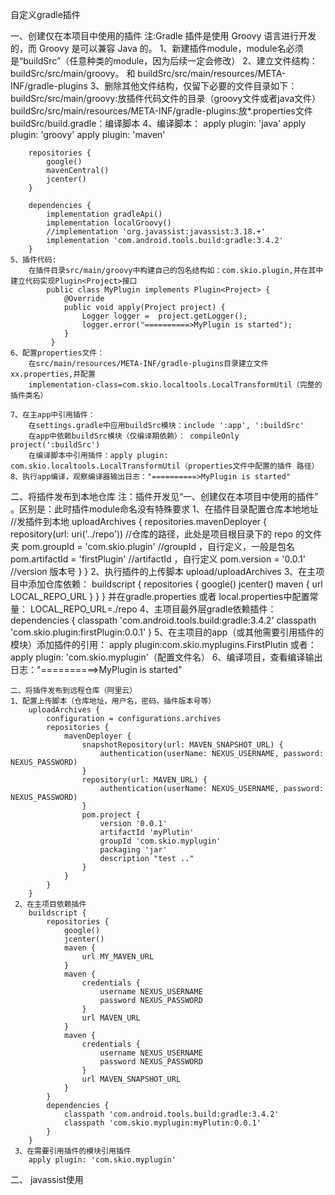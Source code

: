自定义gradle插件

 一、创建仅在本项目中使用的插件
    注:Gradle 插件是使用 Groovy 语言进行开发的，而 Groovy 是可以兼容 Java 的。
    1、新建插件module，module名必须是“buildSrc”（任意种类的module，因为后续一定会修改）
    2、建立文件结构：buildSrc/src/main/groovy。 和 buildSrc/src/main/resources/META-INF/gradle-plugins
    3、删除其他文件结构，仅留下必要的文件目录如下：
        buildSrc/src/main/groovy:放插件代码文件的目录（groovy文件或者java文件）
        buildSrc/src/main/resources/META-INF/gradle-plugins:放*.properties文件
        buildSrc/build.gradle：编译脚本
    4、编译脚本：
        apply plugin: 'java'
        apply plugin: 'groovy'
        apply plugin: 'maven'

        repositories {
            google()
            mavenCentral()
            jcenter()
        }

        dependencies {
            implementation gradleApi()
            implementation localGroovy()
            //implementation 'org.javassist:javassist:3.18.+'
            implementation 'com.android.tools.build:gradle:3.4.2'
        }
    5、插件代码:
        在插件目录src/main/groovy中构建自己的包名结构如：com.skio.plugin,并在其中建立代码实现Plugin<Project>接口
            public class MyPlugin implements Plugin<Project> {
                @Override
                public void apply(Project project) {
                    Logger logger =  project.getLogger();
                    logger.error("==========>MyPlugin is started");
                }
             }
    6、配置properties文件：
        在src/main/resources/META-INF/gradle-plugins目录建立文件xx.properties,并配置
        implementation-class=com.skio.localtools.LocalTransformUtil（完整的插件类名）

    7、在主app中引用插件：
        在settings.gradle中应用buildSrc模块：include ':app', ':buildSrc'
        在app中依赖buildSrc模块（仅编译期依赖）： compileOnly project(':buildSrc')
        在编译脚本中引用插件：apply plugin: com.skio.localtools.LocalTransformUtil（properties文件中配置的插件 路径）
    8、执行app编译，观察编译器输出日志："==========>MyPlugin is started"

 二、将插件发布到本地仓库
    注：插件开发见“一、创建仅在本项目中使用的插件” 。区别是：此时插件module命名没有特殊要求
    1、在插件目录配置仓库本地地址
        //发插件到本地
        uploadArchives {
            repositories.mavenDeployer {
                repository(url: uri('../repo')) //仓库的路径，此处是项目根目录下的 repo 的文件夹
                pom.groupId = 'com.skio.plugin'  //groupId ，自行定义，一般是包名
                pom.artifactId = 'firstPlugin' //artifactId ，自行定义
                pom.version = '0.0.1' //version 版本号
            }
        }
    2、执行插件的上传脚本 upload/uploadArchives
    3、在主项目中添加仓库依赖：
        buildscript {
            repositories {
                google()
                jcenter()
                maven { url LOCAL_REPO_URL }
            }
        }
        并在gradle.properties 或者 local.properties中配置常量：  LOCAL_REPO_URL=./repo
    4、主项目最外层gradle依赖插件：
        dependencies {
                classpath 'com.android.tools.build:gradle:3.4.2'
                classpath 'com.skio.plugin:firstPlugin:0.0.1'
        }
    5、在主项目的app（或其他需要引用插件的模块）添加插件的引用：
        apply plugin:com.skio.myplugins.FirstPlutin
        或者：apply plugin: 'com.skio.myplugin'（配置文件名）
    6、编译项目，查看编译输出日志："==========>MyPlugin is started"

    二、将插件发布到远程仓库（阿里云）
    1、配置上传脚本（仓库地址，用户名，密码，插件版本号等）
        uploadArchives {
            configuration = configurations.archives
            repositories {
                mavenDeployer {
                    snapshotRepository(url: MAVEN_SNAPSHOT_URL) {
                        authentication(userName: NEXUS_USERNAME, password: NEXUS_PASSWORD)
                    }
                    repository(url: MAVEN_URL) {
                        authentication(userName: NEXUS_USERNAME, password: NEXUS_PASSWORD)
                    }
                    pom.project {
                        version '0.0.1'
                        artifactId 'myPlutin'
                        groupId 'com.skio.myplugin'
                        packaging 'jar'
                        description "test .."
                    }
                }
            }
        }
     2、在主项目依赖插件
        buildscript {
            repositories {
                google()
                jcenter()
                maven {
                    url MY_MAVEN_URL
                }
                maven {
                    credentials {
                        username NEXUS_USERNAME
                        password NEXUS_PASSWORD
                    }
                    url MAVEN_URL
                }
                maven {
                    credentials {
                        username NEXUS_USERNAME
                        password NEXUS_PASSWORD
                    }
                    url MAVEN_SNAPSHOT_URL
                }
            }
            dependencies {
                classpath 'com.android.tools.build:gradle:3.4.2'
                classpath 'com.skio.myplugin:myPlutin:0.0.1'
            }
        }
     3、在需要引用插件的模块引用插件
        apply plugin: 'com.skio.myplugin'

二、 javassist使用